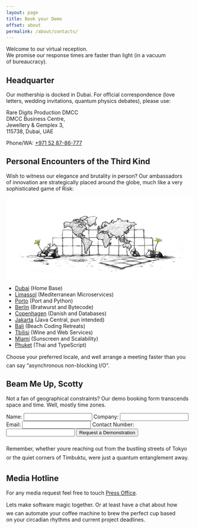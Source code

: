```yaml
---
layout: page
title: Book your Demo
offset: about
permalink: /about/contacts/
---
```


Welcome to&nbsp;our virtual reception.   
We&nbsp;promise our response times are faster than light (in&nbsp;a&nbsp;vacuum of&nbsp;bureaucracy).

## Headquarter
Our mothership is&nbsp;docked in&nbsp;Dubai. For official correspondence (love letters, wedding invitations, quantum physics debates), please use:


<div class="caption">
   Rare Digits Production DMCC<br>
   DMCC Business Centre,<br>
   Jewellery & Gemplex 3,<br>
   115738, Dubai, UAE
   
   <p>Phone/WA: <a class="no-decoration" href="tel:+971528786777">+971 52 87-86-777</a></p>
</div>

## Personal Encounters of the Third Kind

Wish to&nbsp;witness our elegance and brutality in&nbsp;person? Our ambassadors of&nbsp;innovation are strategically placed around the globe, much like a&nbsp;very sophisticated game of&nbsp;Risk:

<div class="text-content-caption">
  <img src="/assets/img/illustrations/world_map_contacts.jpg" />
</div>

<div class="padding-y-lg">
   <ul class="columns list-unstyled">
      <li><a href="">Dubai</a> (Home Base)</li>
      <li><a href="">Limassol</a> (Mediterranean Microservices)</li>
      <li><a href="">Porto</a> (Port and Python)</li>
      <li><a href="">Berlin</a> (Bratwurst and Bytecode)</li>
      <li><a href="">Copenhagen</a> (Danish and Databases)</li>
      <li><a href="">Jakarta</a> (Java Central, pun intended)</li>
      <li><a href="">Bali</a> (Beach Coding Retreats)</li>
      <li><a href="">Tbilisi</a> (Wine and Web Services)</li>
      <li><a href="">Miami</a> (Sunscreen and Scalability)</li>
      <li><a href="">Phuket</a> (Thai and TypeScript)</li>
   </ul>
</div>

Choose your preferred locale, and we&#146;ll arrange a&nbsp;meeting faster than you can say &ldquo;asynchronous non-blocking I/O&rdquo;.

## Beam Me Up, Scotty

Not a&nbsp;fan of&nbsp;geographical constraints? Our demo booking form transcends space and time. Well, mostly time zones.

<form class="column text-content-width" id="my-form" action="https://formspree.io/f/xoqodadn" method="POST">
   <label for="name">Name:</label>
   <input type="text" id="name" name="name" required>
   <label for="company">Company:</label>
   <input type="text" id="company" name="company" required>
   <label for="email">Email:</label>
   <input type="email" id="email" name="email" required>
   <label for="contact">Contact Number:</label>
   <input type="tel" id="contact" name="contact" required>
   <button id="my-form-button" class="margin-t-md">Request a Demonstration</button>
   <h3 id="my-form-status"></h3>
</form>

Remember, whether you&#146;re reaching out from the bustling streets of&nbsp;Tokyo or&nbsp;the quiet corners of&nbsp;Timbuktu, we&#146;re just a&nbsp;quantum entanglement away.

## Media Hotline

For any media request feel free to touch <a href="mailto:pr@raredigits.io">Press Office</a>.

<div class="content-separator"></div>

Let&#146;s make software magic together. Or&nbsp;at&nbsp;least have a&nbsp;chat about how we&nbsp;can automate your coffee machine to&nbsp;brew the perfect cup based on&nbsp;your circadian rhythms and current project deadlines.
